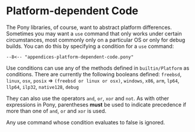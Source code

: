 # Platform-dependent Code

The Pony libraries, of course, want to abstract platform differences. Sometimes you may want a `use` command that only works under certain circumstances, most commonly only on a particular OS or only for debug builds. You can do this by specifying a condition for a `use` command:

```pony
--8<-- "appendices-platform-dependent-code.pony"
```

Use conditions can use any of the methods defined in `builtin/Platform` as conditions.
There are currently the following booleans defined: `freebsd`, `linux`, `osx`, `posix` => `(freebsd or linux or osx)`, `windows`, `x86`, `arm`, `lp64`, `llp64`, `ilp32`, `native128`, `debug`

They can also use the operators `and`, `or`, `xor` and `not`. As with other expressions in Pony, parentheses __must__ be used to indicate precedence if more than one of `and`, `or` and `xor` is used.

Any use command whose condition evaluates to false is ignored.
